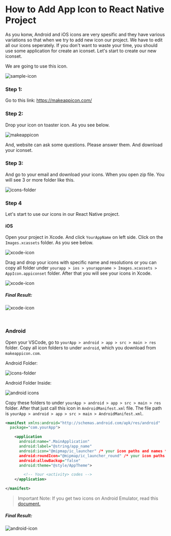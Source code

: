 # How to Add App Icon to React Native Project
As you konw, Android and iOS icons are very spesific and they have various variations so that when we try to add new icon our project. We have to edit all our icons seperately. If you don't want to waste your time, you should use some application for create an iconset. Let's start to create our new iconset.

We are going to use this icon.

![sample-icon](/assets/images/molecular.png)

### Step 1:
Go to this link:
https://makeappicon.com/

### Step 2:
Drop your icon on toaster icon. As you see below.

![makeappicon](/assets/images/makeappicon.png)

And, website can ask some questions. Please answer them. And download your iconset.

### Step 3: 

And go to your email and download your icons. When you open zip file. You will see 3 or more folder like this.

![icons-folder](/assets/images/icons-folder.png)

### Step 4
Let's start to use our icons in our React Native project.

#### iOS
Open your project in Xcode. And click `YourAppName` on left side. Click on the `Images.xcassets` folder. As you see below.

![xcode-icon](/assets/images/xcode-icon.png)

Drag and drop your icons with specific name and resolutions or you can copy all folder under `yourapp > ios > yourappname > Images.xcassets > AppIcon.appiconset` folder. After that you will see your icons in Xcode.

![xcode-icon](/assets/images/xcode-icon-2.png)

##### Final Result:

![xcode-icon](/assets/images/xcode-icon-3.png)

<br/>

### Android
Open your VSCode, go to `yourApp > android > app > src > main > res` folder. Copy all icon folders to under `android`, which you download from `makeappicon.com`.

Android Folder:

![icons-folder](/assets/images/icons-folder.png)

Android Folder Inside:

![android icons](/assets/images/android-icons.png)

Copy these folders to under `yourApp > android > app > src > main > res` folder. After that just call this icon in `AndroidManifest.xml` file. The file path is `yourApp > android > app > src > main > AndroidManifest.xml`.

```xml
<manifest xmlns:android="http://schemas.android.com/apk/res/android"
  package="com.yourApp">

    <application
      android:name=".MainApplication"
      android:label="@string/app_name"
      android:icon="@mipmap/ic_launcher" /* your icon paths and names */
      android:roundIcon="@mipmap/ic_launcher_round" /* your icon paths and names */
      android:allowBackup="false"
      android:theme="@style/AppTheme">

        <!-- Your <activity> codes -->
    </application>

</manifest>
```

> Important Note: If you get two icons on Android Emulator, read this [document.](/React-Native/UpgradeGuidelines/CommonErrors/two-apps-icon.md)

##### Final Result:

![android-icon](/assets/images/android-icon-preview.png)